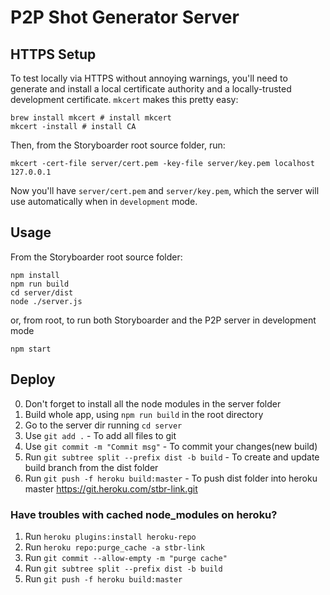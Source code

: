 # P2P Shot Generator Server

## HTTPS Setup

To test locally via HTTPS without annoying warnings, you'll need to generate and install a local certificate authority and a locally-trusted development certificate. `mkcert` makes this pretty easy:

    brew install mkcert # install mkcert
    mkcert -install # install CA

Then, from the Storyboarder root source folder, run:

    mkcert -cert-file server/cert.pem -key-file server/key.pem localhost 127.0.0.1

Now you'll have `server/cert.pem` and `server/key.pem`, which the server will use automatically when in `development` mode.

## Usage

From the Storyboarder root source folder:

    npm install
    npm run build
    cd server/dist
    node ./server.js

or, from root, to run both Storyboarder and the P2P server in development mode

    npm start

## Deploy

0. Don't forget to install all the node modules in the server folder
1. Build whole app, using `npm run build` in the root directory
2. Go to the server dir running `cd server`
3. Use `git add .` - To add all files to git
4. Use `git commit -m "Commit msg"` - To commit your changes(new build)
5. Run `git subtree split --prefix dist -b build` - To create and update build branch from the dist folder
6. Run `git push -f heroku build:master` - To push dist folder into heroku master https://git.heroku.com/stbr-link.git

### Have troubles with cached node_modules on heroku?

1. Run `heroku plugins:install heroku-repo`
2. Run `heroku repo:purge_cache -a stbr-link`
3. Run `git commit --allow-empty -m "purge cache"`
4. Run `git subtree split --prefix dist -b build`
5. Run `git push -f heroku build:master`

